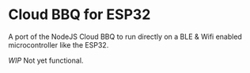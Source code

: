 # Cloud BBQ for ESP32
A port of the NodeJS Cloud BBQ to run directly on a BLE & Wifi enabled microcontroller like the ESP32.

*WIP* Not yet functional.